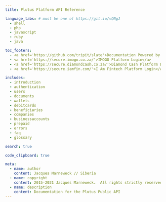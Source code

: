 ```yaml
---
title: Plutus Platform API Reference

language_tabs: # must be one of https://git.io/vQNgJ
  - shell
  - php
  - javascript
  - ruby
  - java

toc_footers:
  - <a href='https://github.com/tripit/slate'>Documentation Powered by Slate</a>
  - <a href='https://secure.imogo.co.za/'>IMOGO Platform Login</a>
  - <a href='https://secure.diamondcash.co.za/'>Diamond Cash Platform Login</a>
  - <a href='https://secure.iamfin.com/'>I Am Fintech Platform Login</a>

includes:
  - introduction
  - authentication
  - users
  - documents
  - wallets
  - debitcards
  - beneficiaries
  - companies
  - businessaccounts
  - prepaid
  - errors
  - faq
  - glossary

search: true

code_clipboard: true

meta:
  - name: author
    content: Jacques Marneweck // Siberia
  - name: copyright
    content: 2015-2021 Jacques Marneweck.  All rights strictly reserved.
  - name: description
    content: Documentation for the Plutus Public API
---
```

